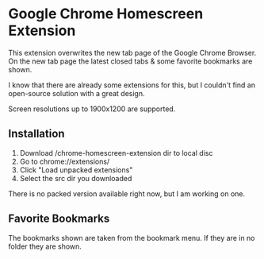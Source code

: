 # Google Chrome Homescreen Extension

This extension overwrites the new tab page of the Google Chrome Browser.
On the new tab page the latest closed tabs & some favorite bookmarks are shown.

I know that there are already some extensions for this, but I couldn't find an open-source solution with a great design.

Screen resolutions up to 1900x1200 are supported.


## Installation

1. Download /chrome-homescreen-extension dir to local disc
2. Go to chrome://extensions/
3. Click "Load unpacked extensions"
4. Select the src dir you downloaded

There is no packed version available right now, but I am working on one.


## Favorite Bookmarks

The bookmarks shown are taken from the bookmark menu. If they are in no folder they are shown.

